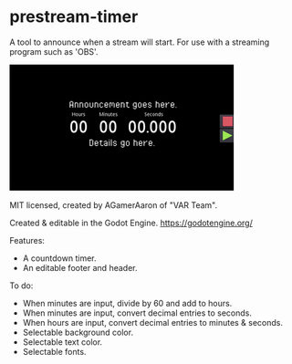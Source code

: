 # prestream-timer
A tool to announce when a stream will start. 
For use with a streaming program such as 'OBS'.

![alt text](https://raw.githubusercontent.com/agameraaron/prestream-timer/master/v0_2%20example.gif)

MIT licensed, created by AGamerAaron of "VAR Team".

Created & editable in the Godot Engine. https://godotengine.org/

Features:
- A countdown timer.
- An editable footer and header.


To do:
- When minutes are input, divide by 60 and add to hours.
- When minutes are input, convert decimal entries to seconds.
- When hours are input, convert decimal entries to minutes & seconds.
- Selectable background color.
- Selectable text color.
- Selectable fonts.
